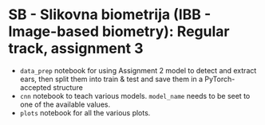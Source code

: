 # SB - Slikovna biometrija (IBB - Image-based biometry): Regular track, assignment 3

- `data_prep` notebook for using Assignment 2 model to detect and extract ears, then split them into train & test and save them in a PyTorch-accepted structure
- `cnn` notebook to teach various models. `model_name` needs to be seet to one of the available values.
- `plots` notebook for all the various plots.